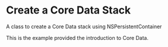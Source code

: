 # Create a Core Data Stack

A class to create a Core Data stack using NSPersistentContainer

This is the example provided the introduction to Core Data.
